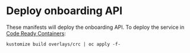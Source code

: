 # Deploy onboarding API

These manifests will deploy the onboarding API. To deploy the service
in [Code Ready Containers][crc]:

```
kustomize build overlays/crc | oc apply -f-
```

[crc]: https://developers.redhat.com/products/codeready-containers/overview
